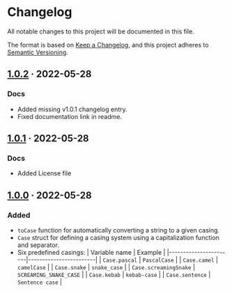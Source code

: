 # Changelog
All notable changes to this project will be documented in this file.

The format is based on [Keep a Changelog](https://keepachangelog.com/en/1.0.0/),
and this project adheres to [Semantic Versioning](https://semver.org/spec/v2.0.0.html).

<!-- ## Unreleased -->

## [1.0.2] · 2022-05-28
### Docs
- Added missing v1.0.1 changelog entry.
- Fixed documentation link in readme.

## [1.0.1] · 2022-05-28
### Docs
- Added License file

## [1.0.0] · 2022-05-28
### Added
- `toCase` function for automatically converting a string to a given casing.
- `Case` struct for defining a casing system using a capitalization function and separator.
- Six predefined casings:
    | Variable name         | Example                |
    |-----------------------|------------------------|
    | `Case.pascal`         | `PascalCase`           |
    | `Case.camel`          | `camelCase`            |
    | `Case.snake`          | `snake_case`           |
    | `Case.screamingSnake` | `SCREAMING_SNAKE_CASE` |
    | `Case.kebab`          | `kebab-case`           |
    | `Case.sentence`       | `Sentence case`        |

[1.0.0]: https://gitlab.com/andrej88/in-any-case/-/tree/v1.0.0
[1.0.1]: https://gitlab.com/andrej88/in-any-case/-/tree/v1.0.1
[1.0.2]: https://gitlab.com/andrej88/in-any-case/-/tree/v1.0.2
